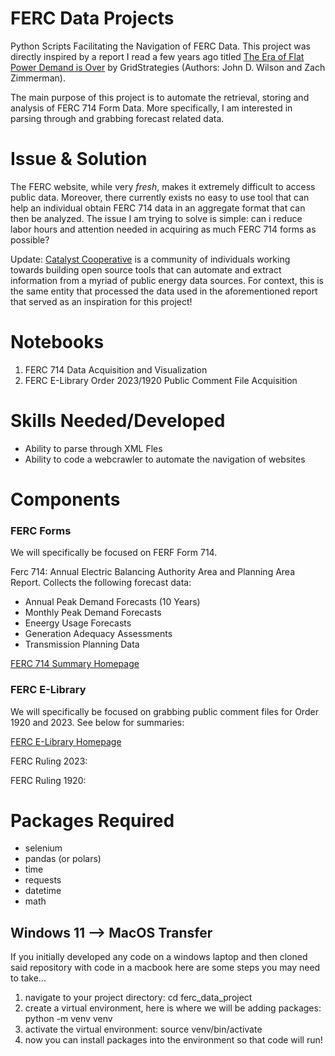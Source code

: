 # FERC Data Projects
Python Scripts Facilitating the Navigation of FERC Data. This project was directly inspired by a report I read a few years ago titled [The Era of Flat Power Demand is Over](https://gridstrategiesllc.com/wp-content/uploads/2023/12/National-Load-Growth-Report-2023.pdf) by GridStrategies (Authors: John D. Wilson and Zach Zimmerman).

The main purpose of this project is to automate the retrieval, storing and analysis of FERC 714 Form Data. More specifically, I am interested in parsing through and grabbing forecast related data. 

# Issue & Solution
The FERC website, while very *fresh*, makes it extremely difficult to access public data. Moreover, there currently exists no easy to use tool that can help an individual obtain FERC 714 data in an aggregate format that can then be analyzed. The issue I am trying to solve is simple: can i reduce labor hours and attention needed in acquiring as much FERC 714 forms as possible? 

Update: [Catalyst Cooperative](https://github.com/catalyst-cooperative/pudl) is a community of individuals working towards building open source tools that can automate and extract information from a myriad of public energy data sources. For context, this is the same entity that processed the data used in the aforementioned report that served as an inspiration for this project! 

# Notebooks
1. FERC 714 Data Acquisition and Visualization
2. FERC E-Library Order 2023/1920 Public Comment File Acquisition

# Skills Needed/Developed
- Ability to  parse through XML Fles
- Ability to code a webcrawler to automate the navigation of websites

# Components
### FERC Forms 
We will specifically be focused on FERF Form 714.

Ferc 714: Annual Electric Balancing Authority Area and Planning Area Report. Collects the following forecast data:
- Annual Peak Demand Forecasts (10 Years)
- Monthly Peak Demand Forecasts
- Eneergy Usage Forecasts
- Generation Adequacy Assessments
- Transmission Planning Data

[FERC 714 Summary Homepage](https://www.ferc.gov/industries-data/electric/general-information/electric-industry-forms/form-no-714-annual-electric/overview)


### FERC E-Library
We will specifically be focused on grabbing public comment files for Order 1920 and 2023. See below for summaries:

[FERC E-Library Homepage](https://elibrary.ferc.gov/eLibrary/search)

FERC Ruling 2023:

FERC Ruling 1920: 


# Packages Required
- selenium
- pandas (or polars)
- time
- requests
- datetime
- math

## Windows 11 --> MacOS Transfer
If you initially developed any code on a windows laptop and then cloned said repository with code in a macbook here are some steps you may need to take...
1. navigate to your project directory: cd ferc_data_project
2. create a virtual environment, here is where we will be adding packages: python -m venv venv
3. activate the virtual environment: source venv/bin/activate
4. now you can install packages into the environment so that code will run!

